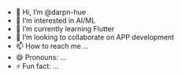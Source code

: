 - 👋 Hi, I’m @darpn-hue
- 👀 I’m interested in AI/ML
- 🌱 I’m currently learning Flutter
- 💞️ I’m looking to collaborate on APP development
- 📫 How to reach me ...
- 😄 Pronouns: ...
- ⚡ Fun fact: ...

<!---
darpn-hue/darpn-hue is a ✨ special ✨ repository because its `README.md` (this file) appears on your GitHub profile.
You can click the Preview link to take a look at your changes.
--->
